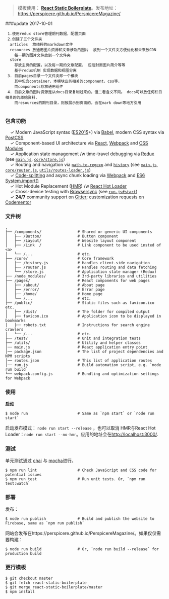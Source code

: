 > 模板使用： [**React Static Boilerplate**](https://github.com/kriasoft/react-static-boilerplate)。发布地址：https://perspicere.github.io/PerspicereMagazine/

###update 2017-10-01
```
 1.使用redux store管理期刊数据，配置页面
 2.创建了三个文件夹 
  articles  放纯粹的markdown文件
  resources 放通用图片资源和文章涉及的图片  放到一个文件夹方便优化和未来放CDN
    每一期的图片文件放到一个文件夹
  store
    存放主页的配置，以及每一期的文章配置， 包括封面图片简介等等
    基于redux机制 实现数据和视图分离
 3. 目前pages目录一个文件夹即一个模块
    其中包含container，本模块业务相关的component，css等，
    而components存放通用组件  
 4. 目前文章的图片资源是从docs目录复制过来的，但二者含义不同。 docs可以放任何栏目相关的的原始资料，
    而resources的期刊目录，则放展示到页面的，会在mark down等地方引用   
  
```

### 包含功能

&nbsp; &nbsp; ✓ Modern JavaScript syntax ([ES2015](http://babeljs.io/docs/learn-es2015/)+) via [Babel](http://babeljs.io/), modern CSS syntax via [PostCSS](https://github.com/postcss/postcss)<br>
&nbsp; &nbsp; ✓ Component-based UI architecture via [React](http://facebook.github.io/react/), [Webpack](https://webpack.github.io/) and [CSS Modules](https://github.com/css-modules/css-modules)<br>
&nbsp; &nbsp; ✓ Application state management /w time-travel debugging via [Redux](http://redux.js.org/) (see [`main.js`](main.js), [`core/store.js`](core/store.js))<br>
&nbsp; &nbsp; ✓ Routing and navigation via [`path-to-regexp`](https://github.com/pillarjs/path-to-regexp) and [`history`](https://github.com/mjackson/history) (see [`main.js`](main.js), [`core/router.js`](core/router.js), [`utils/routes-loader.js`](utils/routes-loader.js))<br>
&nbsp; &nbsp; ✓ [Code-splitting](https://github.com/webpack/docs/wiki/code-splitting) and async chunk loading via [Webpack](https://webpack.github.io/) and [ES6 System.import()](http://www.2ality.com/2014/09/es6-modules-final.html)<br>
&nbsp; &nbsp; ✓ Hot Module Replacement ([HMR](https://webpack.github.io/docs/hot-module-replacement.html)) /w [React Hot Loader](http://gaearon.github.io/react-hot-loader/)<br>
&nbsp; &nbsp; ✓ Cross-device testing with [Browsersync](https://browsersync.io/) (see [`run.js#start`](run.js))<br>
&nbsp; &nbsp; ✓ **24/7** community support on [Gitter](https://gitter.im/kriasoft/react-static-boilerplate); customization requests on [Codementor](https://www.codementor.io/koistya)<br>


### 文件树

```shell
.
├── /components/                # Shared or generic UI components
│   ├── /Button/                # Button component
│   ├── /Layout/                # Website layout component
│   ├── /Link  /                # Link component to be used insted of <a>
│   └── /...                    # etc.
├── /core/                      # Core framework
│   ├── /history.js             # Handles client-side navigation
│   ├── /router.js              # Handles routing and data fetching
│   └── /store.js               # Application state manager (Redux)
├── /node_modules/              # 3rd-party libraries and utilities
├── /pages/                     # React components for web pages
│   ├── /about/                 # About page
│   ├── /error/                 # Error page
│   ├── /home/                  # Home page
│   └── /...                    # etc.
├── /public/                    # Static files such as favicon.ico etc.
│   ├── /dist/                  # The folder for compiled output
│   ├── favicon.ico             # Application icon to be displayed in bookmarks
│   ├── robots.txt              # Instructions for search engine crawlers
│   └── /...                    # etc.
├── /test/                      # Unit and integration tests
├── /utils/                     # Utility and helper classes
│── main.js                     # React application entry point
│── package.json                # The list of project dependencies and NPM scripts
│── routes.json                 # This list of application routes
│── run.js                      # Build automation script, e.g. `node run build`
└── webpack.config.js           # Bundling and optimization settings for Webpack
```

### 使用

**启动**

```shell
$ node run                      # Same as `npm start` or `node run start`
```

启动发布模式： `node run start --release` ，也可以取消 HMR与React Hot Loader：`node run start --no-hmr`。应用的地址会在[http://localhost:3000/](http://localhost:3000/).


### 测试

单元测试通过 [chai](http://chaijs.com/) 与 [mocha](http://mochajs.org/)进行。

```shell
$ npm run lint                  # Check JavaScript and CSS code for potential issues
$ npm run test                  # Run unit tests. Or, `npm run test:watch`
```


### 部署
发布：
```shell
$ node run publish              # Build and publish the website to Firebase, same as `npm run publish`
```
网站会发布在https://perspicere.github.io/PerspicereMagazine/。如果仅仅需要构建：
```shell
$ node run build                # Or, `node run build --release` for production build
```

### 更行模板

```shell
$ git checkout master
$ git fetch react-static-boilerplate
$ git merge react-static-boilerplate/master
$ npm install
```
